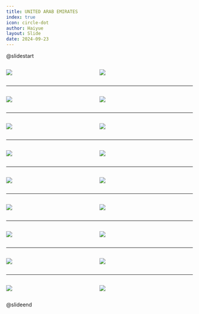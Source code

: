 ```yaml
---
title: UNITED ARAB EMIRATES
index: true
icon: circle-dot
author: Haiyue
layout: Slide
date: 2024-09-23
---
```

 
@slidestart

<div style="display:flex">
<div style="flex:1">

![](/reading/english/Level-L/UNITED%20ARAB%20EMIRATES/001.webp)
</div>
<div style="flex:1">

![](/reading/english/Level-L/UNITED%20ARAB%20EMIRATES/002.webp)
</div>
</div>

---

<div style="display:flex">
<div style="flex:1">

![](/reading/english/Level-L/UNITED%20ARAB%20EMIRATES/003.webp)
</div>
<div style="flex:1">

![](/reading/english/Level-L/UNITED%20ARAB%20EMIRATES/004.webp)
</div>
</div>

---

<div style="display:flex">
<div style="flex:1">

![](/reading/english/Level-L/UNITED%20ARAB%20EMIRATES/005.webp)
</div>
<div style="flex:1">

![](/reading/english/Level-L/UNITED%20ARAB%20EMIRATES/006.webp)
</div>
</div>

---

<div style="display:flex">
<div style="flex:1">

![](/reading/english/Level-L/UNITED%20ARAB%20EMIRATES/007.webp)
</div>
<div style="flex:1">

![](/reading/english/Level-L/UNITED%20ARAB%20EMIRATES/008.webp)
</div>
</div>

---

<div style="display:flex">
<div style="flex:1">

![](/reading/english/Level-L/UNITED%20ARAB%20EMIRATES/009.webp)
</div>
<div style="flex:1">

![](/reading/english/Level-L/UNITED%20ARAB%20EMIRATES/010.webp)
</div>
</div>

---

<div style="display:flex">
<div style="flex:1">

![](/reading/english/Level-L/UNITED%20ARAB%20EMIRATES/011.webp)
</div>
<div style="flex:1">

![](/reading/english/Level-L/UNITED%20ARAB%20EMIRATES/012.webp)
</div>
</div>

---

<div style="display:flex">
<div style="flex:1">

![](/reading/english/Level-L/UNITED%20ARAB%20EMIRATES/013.webp)
</div>
<div style="flex:1">

![](/reading/english/Level-L/UNITED%20ARAB%20EMIRATES/014.webp)
</div>
</div>

---

<div style="display:flex">
<div style="flex:1">

![](/reading/english/Level-L/UNITED%20ARAB%20EMIRATES/015.webp)
</div>
<div style="flex:1">

![](/reading/english/Level-L/UNITED%20ARAB%20EMIRATES/016.webp)
</div>
</div>

---

<div style="display:flex">
<div style="flex:1">

![](/reading/english/Level-L/UNITED%20ARAB%20EMIRATES/017.webp)
</div>
<div style="flex:1">

![](/reading/english/Level-L/UNITED%20ARAB%20EMIRATES/018.webp)
</div>
</div>

@slideend